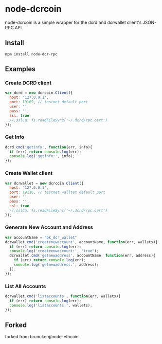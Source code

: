 # node-dcrcoin

node-dcrcoin is a simple wrapper for the dcrd and dcrwallet client's JSON-RPC API.

## Install

`npm install node-dcr-rpc`

## Examples

### Create DCRD client
```js
var dcrd = new dcrcoin.Client({
  host: '127.0.0.1',
  port: 19109, // testnet default port
  user: '',
  pass: '',
  ssl: true
  //,sslCa: fs.readFileSync('~/.dcrd/rpc.cert')
});
```

### Get Info

```js
dcrd.cmd('getinfo', function(err, info){
  if (err) return console.log(err);
  console.log('getinfo:', info);
});
```

### Create Wallet client
```js
var dcrwallet = new dcrcoin.Client({
  host: '127.0.0.1',
  port: 19110, // testnet walltet default port
  user: '',
  pass: '',
  ssl: true
  //,sslCa: fs.readFileSync('~/.dcrd/rpc.cert')
});
```

### Generate New Account and Address

```js
var accountName = "bk_dcr_wallet"
dcrwallet.cmd('createnewaccount', accountName, function(err, wallets){
  if (err) return console.log(err);
  console.log('createenwaccount:', "true");
  dcrwallet.cmd('getnewaddress', accountName, function(err, address){
    if (err) return console.log(err);
    console.log('getnewaddress:', address);
  });
});
```

### List All Accounts

```js
dcrwallet.cmd('listaccounts', function(err, wallets){
  if (err) return console.log(err);
  console.log('listaccounts:', wallets);
});
```

## Forked
forked from brunokenj/node-ethcoin